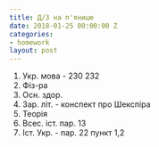 ```yaml
---
title: Д/З на п'яницю
date: 2018-01-25 00:00:00 Z
categories:
- homework
layout: post
---
```

1.  Укр. мова - 230 232
2.  Фіз-ра
3.  Осн. здор.
4.  Зар. літ. - конспект про Шекспіра
5.  Теорія
6.  Всес. іст. пар. 13
7.  Іст. Укр. - пар. 22 пункт 1,2
